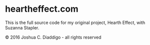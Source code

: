 # heartheffect.com

This is the full source code for my original project, Hearth Effect, with Suzanna Stapler. 

© 2016 Joshua C. Diaddigo - all rights reserved
